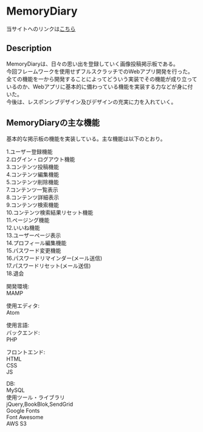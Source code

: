 # MemoryDiary  
  	
当サイトへのリンクは[こちら](https://memorydiary.herokuapp.com)  	

## Description  
MemoryDiaryは、日々の思い出を登録していく画像投稿掲示板である。  
今回フレームワークを使用せずフルスクラッチでのWebアプリ開発を行った。  	
全ての機能を一から開発することによってどういう実装でその機能が成り立っているのか、Webアプリに基本的に備わっている機能を実装する力などが身に付いた。  	
今後は、レスポンシブデザイン及びデザインの充実に力を入れていく。  	

## MemoryDiaryの主な機能  
基本的な掲示板の機能を実装している。主な機能は以下のとおり。	

1.ユーザー登録機能  	
2.ログイン・ログアウト機能  	
3.コンテンツ投稿機能  	
4.コンテンツ編集機能  	
5.コンテンツ削除機能  	
7.コンテンツ一覧表示  	
8.コンテンツ詳細表示  	
9.コンテンツ検索機能  	
10.コンテンツ検索結果リセット機能  	
11.ページング機能  	
12.いいね機能  	
13.ユーザーページ表示  	
14.プロフィール編集機能  	
15.パスワード変更機能  	
16.パスワードリマインダー(メール送信)  	
17.パスワードリセット(メール送信)  	
18.退会  	

開発環境:  	 
MAMP  	 

使用エディタ:  	
Atom  	

使用言語:  	
バックエンド:  	
PHP  	

フロントエンド:  	
HTML  	
CSS  	
JS 

DB:  	
MySQL  	
使用ツール・ライブラリ  	
jQuery,BookBlok,SendGrid  
Google Fonts  
Font Awesome  
AWS S3  
